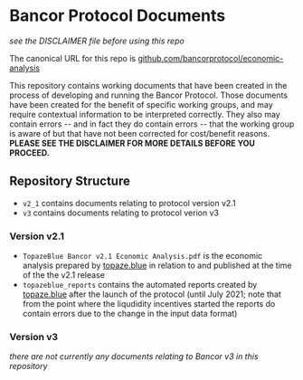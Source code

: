 # Bancor Protocol Documents

_see the DISCLAIMER file before using this repo_

The canonical URL for this repo is [github.com/bancorprotocol/economic-analysis][url]

This repository contains working documents that have been created in the process of developing and running the Bancor Protocol. Those documents have been created for the benefit of specific working groups, and may require contextual information to be interpreted correctly. They also may contain errors -- and in fact they do contain errors -- that the working group is aware of but that have not been corrected for cost/benefit reasons. **PLEASE SEE THE DISCLAIMER FOR MORE DETAILS BEFORE YOU PROCEED.**

## Repository Structure

- `v2_1` contains documents relating to protocol version v2.1
- `v3` contains documents relating to protocol verion v3

### Version v2.1

- `TopazeBlue Bancor v2.1 Economic Analysis.pdf` is the economic analysis prepared by [topaze.blue][tb] in relation to and published at the time of the the v2.1 release
- `topazeblue_reports` contains the automated reports created by [topaze.blue][tb] after the launch of the protocol (until July 2021; note that from the point where the liqudidity incentives started the reports do contain errors due to the change in the input data format)

### Version v3

_there are not currently any documents relating to Bancor v3 in this repository_


[tb]:https://topaze.blue
[url]:https://github.com/bancorprotocol/economic-analysis/